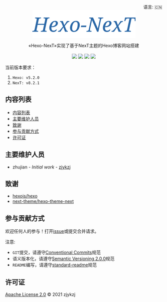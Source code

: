 <div align="right">
  语言:
    🇨🇳
  <!-- <a title="英语" href="./README.md">🇺🇸</a> -->
</div>

 <div align="center"><a title="" href="https://github.com/ZJDoc/Hexo-NexT"><img align="center" src="./imgs/Hexo-NexT.png"></a></div>

<p align="center">
  «Hexo-NexT»实现了基于NexT主题的Hexo博客网站搭建
<br>
<br>
  <a href="https://github.com/RichardLitt/standard-readme"><img src="https://img.shields.io/badge/standard--readme-OK-green.svg?style=flat-square"></a>
  <a href="https://conventionalcommits.org"><img src="https://img.shields.io/badge/Conventional%20Commits-1.0.0-yellow.svg"></a>
  <a href="http://commitizen.github.io/cz-cli/"><img src="https://img.shields.io/badge/commitizen-friendly-brightgreen.svg"></a>
  <a href="https://pypi.org/project/zcls/"><img src="https://img.shields.io/badge/PYPI-zcls-brightgreen"></a>
</p>

当前版本要求：

1. `Hexo: v5.2.0`
2. `NexT: v8.2.1`

## 内容列表

- [内容列表](#内容列表)
- [主要维护人员](#主要维护人员)
- [致谢](#致谢)
- [参与贡献方式](#参与贡献方式)
- [许可证](#许可证)

## 主要维护人员

* zhujian - *Initial work* - [zjykzj](https://github.com/zjykzj)

## 致谢

* [ hexojs/hexo](https://github.com/hexojs/hexo)
* [next-theme/hexo-theme-next ](https://github.com/next-theme/hexo-theme-next)

## 参与贡献方式

欢迎任何人的参与！打开[issue](https://github.com/ZJDoc/Hexo-NexT/issues)或提交合并请求。

注意:

* `GIT`提交，请遵守[Conventional Commits](https://www.conventionalcommits.org/en/v1.0.0-beta.4/)规范
* 语义版本化，请遵守[Semantic Versioning 2.0.0](https://semver.org)规范
* `README`编写，请遵守[standard-readme](https://github.com/RichardLitt/standard-readme)规范

## 许可证

[Apache License 2.0](LICENSE) © 2021 zjykzj